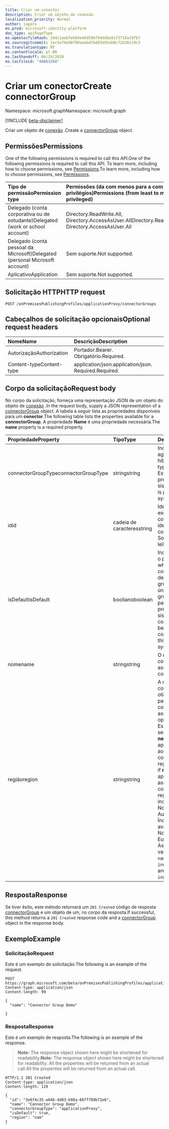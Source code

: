 ```yaml
---
title: Criar um conector
description: Criar um objeto de conexão.
localization_priority: Normal
author: japere
ms.prod: microsoft-identity-platform
doc_type: apiPageType
ms.openlocfilehash: 2ddc1aebfeb64e4dd596f94dd8a91f3718a29fb7
ms.sourcegitcommit: 1ec5a7be90790aaebdf6d85d93ab0c72b381c9c3
ms.translationtype: MT
ms.contentlocale: pt-BR
ms.lasthandoff: 06/24/2020
ms.locfileid: "44863260"
---
```

# <a name="create-connectorgroup"></a><span data-ttu-id="63ea1-103">Criar um conector</span><span class="sxs-lookup"><span data-stu-id="63ea1-103">Create connectorGroup</span></span>

<span data-ttu-id="63ea1-104">Namespace: microsoft.graph</span><span class="sxs-lookup"><span data-stu-id="63ea1-104">Namespace: microsoft.graph</span></span>

[!INCLUDE [beta-disclaimer](../../includes/beta-disclaimer.md)]

<span data-ttu-id="63ea1-105">Criar um objeto de [conexão](../resources/connectorgroup.md) .</span><span class="sxs-lookup"><span data-stu-id="63ea1-105">Create a [connectorGroup](../resources/connectorgroup.md) object.</span></span>

## <a name="permissions"></a><span data-ttu-id="63ea1-106">Permissões</span><span class="sxs-lookup"><span data-stu-id="63ea1-106">Permissions</span></span>
<span data-ttu-id="63ea1-107">One of the following permissions is required to call this API.</span><span class="sxs-lookup"><span data-stu-id="63ea1-107">One of the following permissions is required to call this API.</span></span> <span data-ttu-id="63ea1-108">To learn more, including how to choose permissions, see [Permissions](/graph/permissions-reference).</span><span class="sxs-lookup"><span data-stu-id="63ea1-108">To learn more, including how to choose permissions, see [Permissions](/graph/permissions-reference).</span></span>

|<span data-ttu-id="63ea1-109">Tipo de permissão</span><span class="sxs-lookup"><span data-stu-id="63ea1-109">Permission type</span></span>      | <span data-ttu-id="63ea1-110">Permissões (da com menos para a com mais privilégios)</span><span class="sxs-lookup"><span data-stu-id="63ea1-110">Permissions (from least to most privileged)</span></span>              |
|:--------------------|:---------------------------------------------------------|
|<span data-ttu-id="63ea1-111">Delegado (conta corporativa ou de estudante)</span><span class="sxs-lookup"><span data-stu-id="63ea1-111">Delegated (work or school account)</span></span> | <span data-ttu-id="63ea1-112">Directory.ReadWrite.All, Directory.AccessAsUser.All</span><span class="sxs-lookup"><span data-stu-id="63ea1-112">Directory.ReadWrite.All, Directory.AccessAsUser.All</span></span>    |
|<span data-ttu-id="63ea1-113">Delegado (conta pessoal da Microsoft)</span><span class="sxs-lookup"><span data-stu-id="63ea1-113">Delegated (personal Microsoft account)</span></span> | <span data-ttu-id="63ea1-114">Sem suporte.</span><span class="sxs-lookup"><span data-stu-id="63ea1-114">Not supported.</span></span>    |
|<span data-ttu-id="63ea1-115">Aplicativo</span><span class="sxs-lookup"><span data-stu-id="63ea1-115">Application</span></span> | <span data-ttu-id="63ea1-116">Sem suporte.</span><span class="sxs-lookup"><span data-stu-id="63ea1-116">Not supported.</span></span>  |

## <a name="http-request"></a><span data-ttu-id="63ea1-117">Solicitação HTTP</span><span class="sxs-lookup"><span data-stu-id="63ea1-117">HTTP request</span></span>
<!-- { "blockType": "ignored" } -->
```http
POST /onPremisesPublishingProfiles/applicationProxy/connectorGroups
```

## <a name="optional-request-headers"></a><span data-ttu-id="63ea1-118">Cabeçalhos de solicitação opcionais</span><span class="sxs-lookup"><span data-stu-id="63ea1-118">Optional request headers</span></span>
| <span data-ttu-id="63ea1-119">Nome</span><span class="sxs-lookup"><span data-stu-id="63ea1-119">Name</span></span>       | <span data-ttu-id="63ea1-120">Descrição</span><span class="sxs-lookup"><span data-stu-id="63ea1-120">Description</span></span>|
|:-----------|:-----------|
| <span data-ttu-id="63ea1-121">Autorização</span><span class="sxs-lookup"><span data-stu-id="63ea1-121">Authorization</span></span>  | <span data-ttu-id="63ea1-122">Portador.</span><span class="sxs-lookup"><span data-stu-id="63ea1-122">Bearer.</span></span> <span data-ttu-id="63ea1-123">Obrigatório.</span><span class="sxs-lookup"><span data-stu-id="63ea1-123">Required.</span></span>|
| <span data-ttu-id="63ea1-124">Content-type</span><span class="sxs-lookup"><span data-stu-id="63ea1-124">Content-type</span></span> | <span data-ttu-id="63ea1-125">application/json.</span><span class="sxs-lookup"><span data-stu-id="63ea1-125">application/json.</span></span> <span data-ttu-id="63ea1-126">Required.</span><span class="sxs-lookup"><span data-stu-id="63ea1-126">Required.</span></span> |

## <a name="request-body"></a><span data-ttu-id="63ea1-127">Corpo da solicitação</span><span class="sxs-lookup"><span data-stu-id="63ea1-127">Request body</span></span>
<span data-ttu-id="63ea1-128">No corpo da solicitação, forneça uma representação JSON de um objeto do objeto de [conexão](../resources/connectorgroup.md) .</span><span class="sxs-lookup"><span data-stu-id="63ea1-128">In the request body, supply a JSON representation of a [connectorGroup](../resources/connectorgroup.md) object.</span></span>
<span data-ttu-id="63ea1-129">A tabela a seguir lista as propriedades disponíveis para um **conector**.</span><span class="sxs-lookup"><span data-stu-id="63ea1-129">The following table lists the properties available for a **connectorGroup**.</span></span> <span data-ttu-id="63ea1-130">A propriedade **Name** é uma propriedade necessária.</span><span class="sxs-lookup"><span data-stu-id="63ea1-130">The **name** property is a required property.</span></span>

| <span data-ttu-id="63ea1-131">Propriedade</span><span class="sxs-lookup"><span data-stu-id="63ea1-131">Property</span></span>     | <span data-ttu-id="63ea1-132">Tipo</span><span class="sxs-lookup"><span data-stu-id="63ea1-132">Type</span></span>   |<span data-ttu-id="63ea1-133">Descrição</span><span class="sxs-lookup"><span data-stu-id="63ea1-133">Description</span></span>|
|:---------------|:--------|:----------|
|<span data-ttu-id="63ea1-134">connectorGroupType</span><span class="sxs-lookup"><span data-stu-id="63ea1-134">connectorGroupType</span></span>|<span data-ttu-id="63ea1-135">string</span><span class="sxs-lookup"><span data-stu-id="63ea1-135">string</span></span>| <span data-ttu-id="63ea1-136">Indica o tipo de agente híbrido.</span><span class="sxs-lookup"><span data-stu-id="63ea1-136">Indicates the type of hybrid agent.</span></span> <span data-ttu-id="63ea1-137">Esta propriedade é predefinida pelo sistema.</span><span class="sxs-lookup"><span data-stu-id="63ea1-137">This property is preset by the system.</span></span>|
|<span data-ttu-id="63ea1-138">id</span><span class="sxs-lookup"><span data-stu-id="63ea1-138">id</span></span>|<span data-ttu-id="63ea1-139">cadeia de caracteres</span><span class="sxs-lookup"><span data-stu-id="63ea1-139">string</span></span>| <span data-ttu-id="63ea1-140">Identificador exclusivo desse conector.</span><span class="sxs-lookup"><span data-stu-id="63ea1-140">Unique identifier for this connectorGroup.</span></span> <span data-ttu-id="63ea1-141">Somente leitura.</span><span class="sxs-lookup"><span data-stu-id="63ea1-141">Read-only.</span></span> |
|<span data-ttu-id="63ea1-142">isDefault</span><span class="sxs-lookup"><span data-stu-id="63ea1-142">isDefault</span></span>|<span data-ttu-id="63ea1-143">booliano</span><span class="sxs-lookup"><span data-stu-id="63ea1-143">boolean</span></span>| <span data-ttu-id="63ea1-144">Indica se o conector é o padrão.</span><span class="sxs-lookup"><span data-stu-id="63ea1-144">Indicates whether the connectorGroup is the default.</span></span> <span data-ttu-id="63ea1-145">Somente um grupo de conectores único pode ser o grupo de conectores padrão e é predefinido pelo sistema.</span><span class="sxs-lookup"><span data-stu-id="63ea1-145">Only a single connector group can be the default connectorGroup and this is preset by the system.</span></span> |
|<span data-ttu-id="63ea1-146">nome</span><span class="sxs-lookup"><span data-stu-id="63ea1-146">name</span></span>|<span data-ttu-id="63ea1-147">string</span><span class="sxs-lookup"><span data-stu-id="63ea1-147">string</span></span>| <span data-ttu-id="63ea1-148">O nome associado ao conector.</span><span class="sxs-lookup"><span data-stu-id="63ea1-148">The name associated with the connectorGroup.</span></span> |
|<span data-ttu-id="63ea1-149">região</span><span class="sxs-lookup"><span data-stu-id="63ea1-149">region</span></span>|<span data-ttu-id="63ea1-150">string</span><span class="sxs-lookup"><span data-stu-id="63ea1-150">string</span></span>| <span data-ttu-id="63ea1-151">A região à qual o conector é atribuído e otimizará o tráfego para o.</span><span class="sxs-lookup"><span data-stu-id="63ea1-151">The region the connectorGroup is assigned to and will optimize traffic for.</span></span> <span data-ttu-id="63ea1-152">Essa região só poderá ser definida se **nenhum** conector ou aplicativo for atribuído ao grupo de conectores.</span><span class="sxs-lookup"><span data-stu-id="63ea1-152">This region can only be set if **no** connectors or applications are assigned to the connectorGroup.</span></span> <span data-ttu-id="63ea1-153">As regiões disponíveis incluem: América do Norte, Europa, Austrália, Ásia e Índia.</span><span class="sxs-lookup"><span data-stu-id="63ea1-153">The regions available include: North America, Europe, Australia, Asia, and India.</span></span> <span data-ttu-id="63ea1-154">Os valores possíveis são: `nam`, `eur`, `aus`, `asia`, `ind`.</span><span class="sxs-lookup"><span data-stu-id="63ea1-154">Possible values are: `nam`, `eur`, `aus`, `asia`, `ind`.</span></span>|

## <a name="response"></a><span data-ttu-id="63ea1-155">Resposta</span><span class="sxs-lookup"><span data-stu-id="63ea1-155">Response</span></span>

<span data-ttu-id="63ea1-156">Se tiver êxito, este método retornará um `201 Created` código de resposta [connectorGroup](../resources/connectorgroup.md) e um objeto de um, no corpo da resposta.</span><span class="sxs-lookup"><span data-stu-id="63ea1-156">If successful, this method returns a `201 Created` response code and a [connectorGroup](../resources/connectorgroup.md) object in the response body.</span></span>
## <a name="example"></a><span data-ttu-id="63ea1-157">Exemplo</span><span class="sxs-lookup"><span data-stu-id="63ea1-157">Example</span></span>
### <a name="request"></a><span data-ttu-id="63ea1-158">Solicitação</span><span class="sxs-lookup"><span data-stu-id="63ea1-158">Request</span></span>
<span data-ttu-id="63ea1-159">Este é um exemplo de solicitação.</span><span class="sxs-lookup"><span data-stu-id="63ea1-159">The following is an example of the request.</span></span>
<!-- {
  "blockType": "request",
  "name": "update_connectorgroup"
}-->
```http
POST https://graph.microsoft.com/beta/onPremisesPublishingProfiles/applicationProxy/connectorGroups
Content-type: application/json
Content-length: 99

{
  "name": "Connector Group Demo"

}
```
### <a name="response"></a><span data-ttu-id="63ea1-160">Resposta</span><span class="sxs-lookup"><span data-stu-id="63ea1-160">Response</span></span>
<span data-ttu-id="63ea1-161">Este é um exemplo de resposta.</span><span class="sxs-lookup"><span data-stu-id="63ea1-161">The following is an example of the response.</span></span> 

><span data-ttu-id="63ea1-162">**Note:** The response object shown here might be shortened for readability.</span><span class="sxs-lookup"><span data-stu-id="63ea1-162">**Note:** The response object shown here might be shortened for readability.</span></span> <span data-ttu-id="63ea1-163">All the properties will be returned from an actual call.</span><span class="sxs-lookup"><span data-stu-id="63ea1-163">All the properties will be returned from an actual call.</span></span>
<!-- {
  "blockType": "response",
  "truncated": true,
  "@odata.type": "microsoft.graph.connectorGroup"
} -->
```http
HTTP/1.1 201 Created
Content-type: application/json
Content-length: 119

{
  "id": "3e6f4c35-a04b-4d03-b98a-66fff89b72e6",
  "name": "Connector Group Demo",
  "connectorGroupType": "applicationProxy",
  "isDefault": true,
  "region": "nam"
}
```

<!-- uuid: 8fcb5dbc-d5aa-4681-8e31-b001d5168d79
2015-10-25 14:57:30 UTC -->
<!--
{
  "type": "#page.annotation",
  "description": "Create connectorgroup",
  "keywords": "",
  "section": "documentation",
  "tocPath": "",
  "suppressions": []
}
-->
